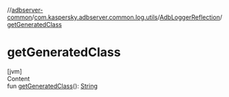//[adbserver-common](../../index.md)/[com.kaspersky.adbserver.common.log.utils](../index.md)/[AdbLoggerReflection](index.md)/[getGeneratedClass](get-generated-class.md)



# getGeneratedClass  
[jvm]  
Content  
fun [getGeneratedClass](get-generated-class.md)(): [String](https://kotlinlang.org/api/latest/jvm/stdlib/kotlin/-string/index.html)  



